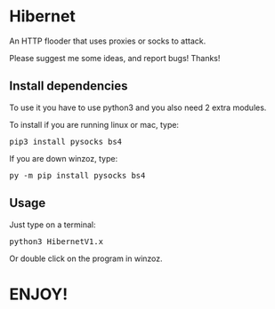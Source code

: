 # Hibernet
An HTTP flooder that uses proxies or socks to attack.

Please suggest me some ideas, and report bugs!
Thanks!


<h2>Install dependencies</h2>
To use it you have to use python3 and you also need 2 extra modules.

To install if you are running linux or mac, type:
<pre>pip3 install pysocks bs4</pre>

If you are down winzoz, type:
<pre>py -m pip install pysocks bs4</pre>


<h2>Usage</h2>
Just type on a terminal:
<pre>python3 HibernetV1.x</pre>

Or double click on the program in winzoz.


<h1>ENJOY!</h1>
